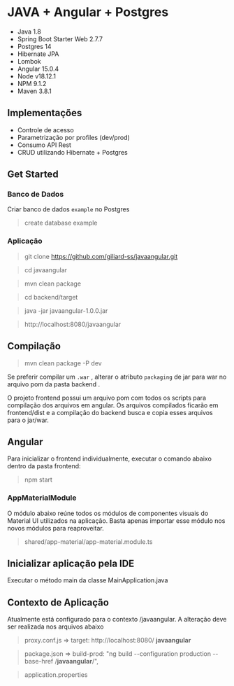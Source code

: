 # JAVA + Angular + Postgres

* Java 1.8
* Spring Boot Starter Web 2.7.7
* Postgres 14
* Hibernate JPA
* Lombok
* Angular 15.0.4
* Node v18.12.1
* NPM 9.1.2
* Maven 3.8.1

## Implementações

* Controle de acesso
* Parametrização por profiles (dev/prod)
* Consumo API Rest
* CRUD utilizando Hibernate + Postgres

## Get Started

### Banco de Dados

Criar banco de dados `example` no Postgres

> create database example

### Aplicação

> git clone https://github.com/giliard-ss/javaangular.git

> cd javaangular

> mvn clean package

> cd backend/target

> java -jar javaangular-1.0.0.jar

> http://localhost:8080/javaangular


## Compilação

> mvn clean package -P dev

Se preferir compilar um `.war` , alterar o atributo `packaging` de jar para war no arquivo pom da pasta backend . 

O projeto frontend possui um arquivo pom com todos os scripts para compilação dos arquivos em angular.
Os arquivos compilados ficarão em frontend/dist e a compilação do backend busca e copia esses arquivos para o jar/war.

## Angular

Para inicializar o frontend individualmente, executar o comando abaixo dentro da pasta frontend:

> npm start

### AppMaterialModule

O módulo abaixo reúne todos os módulos de componentes visuais do Material UI utilizados na aplicação. Basta apenas importar esse módulo nos novos módulos para reaproveitar.

> shared/app-material/app-material.module.ts

## Inicializar aplicação pela IDE

Executar o método main da classe MainApplication.java

## Contexto de Aplicação

Atualmente está configurado para o contexto /javaangular. A alteração deve ser realizada nos arquivos abaixo

> proxy.conf.js => target: http://localhost:8080/ **javaangular**

> package.json => build-prod: "ng build --configuration production --base-href /**javaangular**/",

> application.properties